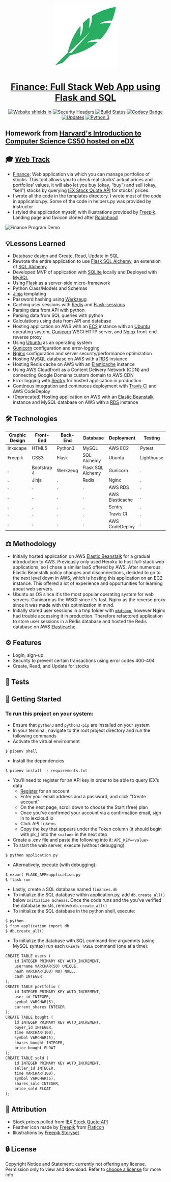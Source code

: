 <div align="center">
  <img width="200" src="static/favicon/android-chrome-512x512.png" alt="Robynhood logo">

# [Finance: Full Stack Web App using Flask and SQL](http://robynhood.app/)
[![Website shields.io](https://img.shields.io/website-up-down-green-red/http/shields.io.svg)](http://flask-env.eba-z6mwdiua.us-west-2.elasticbeanstalk.com/)
![Security Headers](https://img.shields.io/security-headers?url=http%3A%2F%2Fflask-env.eba-z6mwdiua.us-west-2.elasticbeanstalk.com%2F)
[![Build Status](https://travis-ci.org/JacobGrisham/Finance-Full-Stack-Web-App-using-Flask-and-SQL.svg?branch=master)](https://travis-ci.org/JacobGrisham/Finance-Full-Stack-Web-App-using-Flask-and-SQL)
[![Codacy Badge](https://app.codacy.com/project/badge/Grade/323b83dec4c44b78bde6a4b2aa3477ec)](https://www.codacy.com/gh/JacobGrisham/Finance-Full-Stack-Web-App-using-Flask-and-SQL/dashboard?utm_source=github.com&amp;utm_medium=referral&amp;utm_content=JacobGrisham/Finance-Full-Stack-Web-App-using-Flask-and-SQL&amp;utm_campaign=Badge_Grade)
[![Updates](https://pyup.io/repos/github/JacobGrisham/Finance-Full-Stack-Web-App-using-Flask-and-SQL/shield.svg)](https://pyup.io/repos/github/JacobGrisham/Finance-Full-Stack-Web-App-using-Flask-and-SQL/)
[![Python 3](https://pyup.io/repos/github/JacobGrisham/Finance-Full-Stack-Web-App-using-Flask-and-SQL/python-3-shield.svg)](https://pyup.io/repos/github/JacobGrisham/Finance-Full-Stack-Web-App-using-Flask-and-SQL/)
</div>

## Homework from [Harvard's Introduction to Computer Science CS50 hosted on eDX](https://www.edx.org/course/cs50s-introduction-to-computer-science)
## 🎓 [Web Track](https://cs50.harvard.edu/x/2020/tracks/web/)
-   [Finance](https://cs50.harvard.edu/x/2020/tracks/web/finance/): Web application via which you can manage portfolios of stocks. This tool allows you to check real stocks’ actual prices and portfolios’ values, it will also let you buy (okay, “buy”) and sell (okay, “sell”) stocks by querying [IEX Stock Quote API](https://iexcloud.io/docs/api/#quote) for stocks’ prices.
-   I wrote all the code in the templates directory. I wrote most of the code in application.py. Some of the code in helpers.py was provided by instructor
-   I styled the application myself, with illustrations provided by [Freepik](http://www.freepik.com/). Landing page and favicon cloned after [Robinhood](https://robinhood.com/us/en/)

![Finance Program Demo](img/demo.gif)

## 💡Lessons Learned
-   Database design and Create, Read, Update in SQL
-   Rewrote the entire application to use [Flask SQL Alchemy](https://flask-sqlalchemy.palletsprojects.com/en/2.x/), an extension of [SQL Alchemy](https://www.sqlalchemy.org/)
-   Developed MVP of application with [SQLite](https://www.sqlite.org/index.html) locally and Deployed with [MySQL](https://www.mysql.com/)
-   Using [Flask](https://flask.palletsprojects.com/en/1.1.x/) as a server-side micro-framework
-   Python Class/Models and Schemas
-   [Jinja](https://jinja.palletsprojects.com/en/2.11.x/) templating
-   Password hashing using [Werkzeug](https://werkzeug.palletsprojects.com/en/1.0.x/)
-   Caching user sessions with [Redis](https://redis.io/) and [Flask-sessions](https://flask-session.readthedocs.io/en/latest/)
-   Parsing data from API with python
-   Parsing data from SQL queries with python
-   Calculations using data from API and database
-   Hosting application on AWS with an [EC2](https://aws.amazon.com/ec2/) instance with an [Ubuntu](https://ubuntu.com/) operating system, [Gunicorn](https://gunicorn.org/) WSGI HTTP server, and [Nginx](https://www.nginx.com/) front-end reverse proxy
-   Using [Ubuntu](https://ubuntu.com/) as an operating system
-   [Gunicorn](https://gunicorn.org/) configuration and error-logging
-   [Nginx](https://www.nginx.com/) configuration and server security/performance optimization
-   Hosting MySQL database on AWS with a [RDS](https://aws.amazon.com/rds/) instance
-   Hosting Redis cache on AWS with an [Elasticache](https://aws.amazon.com/elasticache/) instance
-   Using AWS Cloudfront as a Content Delivery Network (CDN) and connecting Google Domains custom domain to AWS CDN
-   Error logging with [Sentry](https://sentry.io/welcome/) for hosted application in production
-   Continous integration and continuous deployment with [Travis CI](https://travis-ci.org/) and AWS CodeDeploy
-   (Deprecated) Hosting application on AWS with an [Elastic Beanstalk](https://aws.amazon.com/elasticbeanstalk/) instance and MySQL database on AWS with a [RDS](https://aws.amazon.com/rds/) instance

## 🛠 Technologies
|Graphic Design |Front-End	|Back-End	|Database	|Deployment	|Testing 	|
| ------------- | ------------- | ------------- | ------------- | ------------- | --------------|
|Inkscape	|HTML5	 	|Python3  	|MySQL  	|AWS EC2   	|Pytest		|
|Freepik	|CSS3	 	|Flask		|SQL Alchemy	|Ubuntu      	|Lighthouse	|
|.		|Bootstrap 4	|Werkzeug	|Flask SQL Alchemy|Gunicorn	|.		|
|.		|Jinja		|.		|Redis		|Nginx 		|.		|
|.		|.		|.	  	|.	   	|AWS RDS	|.       	|
|.		|.		|.		|.		|AWS Elasticache|.		|
|.		|.		|.		|.		|Sentry		|.		|
|.		|.		|.		|.		|Travis CI	|.		|
|.		|.		|.		|.		|AWS CodeDeploy	|.		|

## ⚖️ Methodology
-   Initially hosted application on AWS [Elastic Beanstalk](https://aws.amazon.com/elasticbeanstalk/) for a gradual introduction to AWS. Previously only used Heroku to host full-stack web applications, so I chose a similar IaaS offered by AWS. After numerous Elastic Beanstalk policy changes and disconnections, decided to go to the next level down in AWS, which is hosting this application on an EC2 instance. This offered a lot of experience and opportunities for learning about web servers.
-   Ubuntu as OS since it's the most popular operating system for web servers. Gunicorn as the WSGI since it's fast. Nginx as the reverse proxy since it was made with this optimization in mind.
-   Initially stored user sessions in a tmp folder with [`mkdtemp`](https://docs.python.org/3/library/tempfile.html), however Nginx had trouble accessing it in production. Therefore refactored application to store user sessions in a Redis database and hosted the Redis database on AWS [Elasticache](https://aws.amazon.com/elasticache/).

## ⚙️ Features
-   Login, sign-up
-   Security to prevent certain transactions using error codes 400-404
-   Create, Read, and Update for stocks

## 📐 Tests

## 🚀 Getting Started
### To run this project on your system:
-   Ensure that `python3` and `python3-pip` are installed on your system
-   In your terminal, navigate to the root project directory and run the following commands
-   Activate the virtual environment
```
$ pipenv shell
```
-   Install the dependencies
```
$ pipenv install -r requirements.txt
```
-   You'll need to register for an API key in order to be able to query IEX’s data
	-   [Register](iexcloud.io/cloud-login#/register/) for an account
	-   Enter your email address and a password, and click “Create account”
	-   On the next page, scroll down to choose the Start (free) plan
	-   Once you’ve confirmed your account via a confirmation email, sign in to iexcloud.io
	-   Click API Tokens
	-   Copy the key that appears under the Token column (it should begin with pk_) into the `<value>` in the next step
-   Create a .env file and paste the following into it: `API_KEY=<value>`
-   To start the web server, execute (without debugging):
```
$ python application.py 
```
-   Alternatively, execute (with debugging):
```
$ export FLASK_APP=application.py
$ flask run
```
-   Lastly, create a SQL database named `finances.db`
-   To initialize the SQL database within application.py, add `db.create_all()` below `Initialize Schemas`. Once the code runs and the you've verified the database exists, remove `db.create_all()`
-   To initialize the SQL database in the python shell, execute:
```
$ python
$ from application import db
$ db.create_all()
```
-   To initialize the database with SQL command-line arguemnts (using MySQL syntax) run each `CREATE TABLE` command (one at a time):
```
CREATE TABLE users (
	id INTEGER PRIMARY KEY AUTO_INCREMENT,
	username VARCHAR(50) UNIQUE, 
	hash VARCHAR(200) NOT NULL, 
	cash INTEGER
);
CREATE TABLE portfolio (
	id INTEGER PRIMARY KEY AUTO_INCREMENT,
	user_id INTEGER, 
	symbol VARCHAR(5), 
	current_shares INTEGER
);
CREATE TABLE bought (
	id INTEGER PRIMARY KEY AUTO_INCREMENT,
	buyer_id INTEGER, 
	time VARCHAR(100), 
	symbol VARCHAR(5), 
	shares_bought INTEGER, 
	price_bought FLOAT
);
CREATE TABLE sold (
	id INTEGER PRIMARY KEY AUTO_INCREMENT,
	seller_id INTEGER, 
	time VARCHAR(100), 
	symbol VARCHAR(5), 
	shares_sold INTEGER, 
	price_sold FLOAT
);
```

## 📣 Attribution
-   Stock prices pulled from [IEX Stock Quote API](https://iexcloud.io/docs/api/#quote)
-   Feather icon made by [Freepik](http://www.freepik.com/) from [Flaticon](https://www.flaticon.com/free-icon/feather_105145?term=feather&page=1&position=85&related_item_id=105145)
-   Illustrations by [Freepik Storyset](https://storyset.com/people/rafiki)

## 🔒 License
Copyright Notice and Statement: currently not offering any license. Permission only to view and download. Refer to [choose a license](https://choosealicense.com/no-permission/) for more info.
